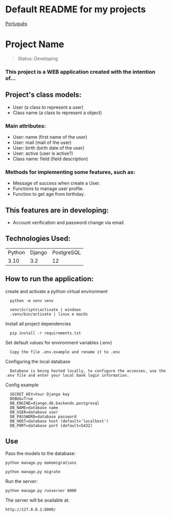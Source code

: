# Default README for my projects

[Português](https://github.com/Tche-Marco/opencv/blob/master/README.md)

<h1>Project Name</h1>

> Status: Developing

### This project is a WEB application created with the intention of...

## Project's class models:

- User (a class to represent a user)
- Class name (a class to represent a object)

### Main attributes:

- User: name (first name of the user)
- User: mail (mail of the user)
- User: birth (birth date of the user)
- User: active (user is active?)
- Class name: field (field description)

### Methods for implementing some features, such as:

- Message of success when create a User.
- Functions to manage user profile.
- Function to get age from birthday.

## This features are in developing:

- Account verification and password change via email.

## Technologies Used:

<table>
  <tr>
    <td>Python</td>
    <td>Django</td>
    <td>PostgreSQL</td>
  </tr>
  <tr>
    <td>3.10</td>
    <td>3.2</td>
    <td>12</td>
  </tr>
</table>

## How to run the application:

create and activate a python virtual environment

```console
  python -m venv venv
```

```console
  venv\Scripts\activate | windows
  .venv/bin/activate | linux e macOs
```

Install all project dependencies

```console
  pip install -r requirements.txt
```

Set default values for environment variables (.env)

```
  Copy the file .env.example and rename it to .env
```

Configuring the local database

```
  Database is being hosted locally, to configure the accesses, use the .env file and enter your local bank login information.
```

Config example

```
  SECRET_KEY=Your Django key
  DEBUG=True
  DB_ENGINE=django.db.backends.postgresql
  DB_NAME=database name
  DB_USER=database user
  DB_PASSWORD=database password
  DB_HOST=database host (default='localhost')
  DB_PORT=database port (default=5432)
```

## Use

Pass the models to the database:

```console
python manage.py makemigrations
```

```console
python manage.py migrate
```

Run the server:

```console
python manage.py runserver 8000
```

The server will be available at:

```console
http://127.0.0.1:8000/
```
